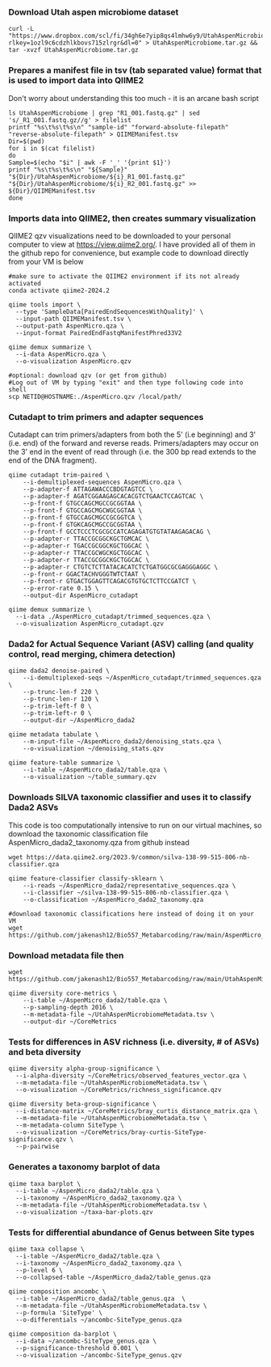 ### Download Utah aspen microbiome dataset
```
curl -L "https://www.dropbox.com/scl/fi/34gh6e7yip8qs4lmhw6y9/UtahAspenMicrobiome.tar.gz?rlkey=1ozl9c6cdzhlkbovs715zlrgr&dl=0" > UtahAspenMicrobiome.tar.gz && tar -xvzf UtahAspenMicrobiome.tar.gz
```

### Prepares a manifest file in tsv (tab separated value) format that is used to import data into QIIME2
Don't worry about understanding this too much - it is an arcane bash script
```
ls UtahAspenMicrobiome | grep "R1_001.fastq.gz" | sed 's/_R1_001.fastq.gz//g' > filelist
printf "%s\t%s\t%s\n" "sample-id" "forward-absolute-filepath" "reverse-absolute-filepath" > QIIMEManifest.tsv
Dir=$(pwd)
for i in $(cat filelist)
do
Sample=$(echo "$i" | awk -F '_' '{print $1}')
printf "%s\t%s\t%s\n" "${Sample}" "${Dir}/UtahAspenMicrobiome/${i}_R1_001.fastq.gz" "${Dir}/UtahAspenMicrobiome/${i}_R2_001.fastq.gz" >> ${Dir}/QIIMEManifest.tsv
done
```

### Imports data into QIIME2, then creates summary visualization 
QIIME2 qzv visualizations need to be downloaded to your personal computer to view at https://view.qiime2.org/. I have provided all of them in the github repo for convenience, but example code to download directly from your VM is below
```
#make sure to activate the QIIME2 environment if its not already activated
conda activate qiime2-2024.2

qiime tools import \
  --type 'SampleData[PairedEndSequencesWithQuality]' \
  --input-path QIIMEManifest.tsv \
  --output-path AspenMicro.qza \
  --input-format PairedEndFastqManifestPhred33V2

qiime demux summarize \
  --i-data AspenMicro.qza \
  --o-visualization AspenMicro.qzv

#optional: download qzv (or get from github)
#Log out of VM by typing "exit" and then type following code into shell
scp NETID@HOSTNAME:./AspenMicro.qzv /local/path/
```

### Cutadapt to trim primers and adapter sequences
Cutadapt can trim primers/adapters from both the 5' (i.e beginning) and 3' (i.e. end) of the forward and reverse reads. Primers/adapters may occur on the 3' end in the event of read through (i.e. the 300 bp read extends to the end of the DNA fragment).
```
qiime cutadapt trim-paired \
	--i-demultiplexed-sequences AspenMicro.qza \
	--p-adapter-f ATTAGAWACCCBDGTAGTCC \
	--p-adapter-f AGATCGGAAGAGCACACGTCTGAACTCCAGTCAC \
	--p-front-f GTGCCAGCMGCCGCGGTAA \
	--p-front-f GTGCCAGCMGCWGCGGTAA \
	--p-front-f GTGCCAGCMGCCGCGGTCA \
	--p-front-f GTGKCAGCMGCCGCGGTAA \
	--p-front-f GCCTCCCTCGCGCCATCAGAGATGTGTATAAGAGACAG \
	--p-adapter-r TTACCGCGGCKGCTGMCAC \
	--p-adapter-r TGACCGCGGCKGCTGGCAC \
	--p-adapter-r TTACCGCWGCKGCTGGCAC \
	--p-adapter-r TTACCGCGGCKGCTGGCAC \
	--p-adapter-r CTGTCTCTTATACACATCTCTGATGGCGCGAGGGAGGC \
	--p-front-r GGACTACHVGGGTWTCTAAT \
	--p-front-r GTGACTGGAGTTCAGACGTGTGCTCTTCCGATCT \
	--p-error-rate 0.15 \
	--output-dir AspenMicro_cutadapt

qiime demux summarize \
  --i-data ./AspenMicro_cutadapt/trimmed_sequences.qza \
  --o-visualization AspenMicro_cutadapt.qzv
```

### Dada2 for Actual Sequence Variant (ASV) calling (and quality control, read merging, chimera detection)
```
qiime dada2 denoise-paired \
	--i-demultiplexed-seqs ~/AspenMicro_cutadapt/trimmed_sequences.qza \
	--p-trunc-len-f 220 \
	--p-trunc-len-r 120 \
	--p-trim-left-f 0 \
	--p-trim-left-r 0 \
	--output-dir ~/AspenMicro_dada2

qiime metadata tabulate \
	--m-input-file ~/AspenMicro_dada2/denoising_stats.qza \
	--o-visualization ~/denoising_stats.qzv

qiime feature-table summarize \
	--i-table ~/AspenMicro_dada2/table.qza \
	--o-visualization ~/table_summary.qzv
```

### Downloads SILVA taxonomic classifier and uses it to classify Dada2 ASVs
This code is too computationally intensive to run on our virtual machines, so download the taxonomic classification file AspenMicro_dada2_taxonomy.qza from github instead
```
wget https://data.qiime2.org/2023.9/common/silva-138-99-515-806-nb-classifier.qza

qiime feature-classifier classify-sklearn \
	--i-reads ~/AspenMicro_dada2/representative_sequences.qza \
	--i-classifier ~/silva-138-99-515-806-nb-classifier.qza \
	--o-classification ~/AspenMicro_dada2_taxonomy.qza

#download taxonomic classifications here instead of doing it on your VM
wget https://github.com/jakenash12/Bio557_Metabarcoding/raw/main/AspenMicro_dada2_taxonomy.qza
```

### Download metadata file then 
```
wget https://github.com/jakenash12/Bio557_Metabarcoding/raw/main/UtahAspenMicrobiomeMetadata.tsv

qiime diversity core-metrics \
	--i-table ~/AspenMicro_dada2/table.qza \
	--p-sampling-depth 2016 \
	--m-metadata-file ~/UtahAspenMicrobiomeMetadata.tsv \
	--output-dir ~/CoreMetrics
```

### Tests for differences in ASV richness (i.e. diversity, # of ASVs) and beta diversity
```
qiime diversity alpha-group-significance \
  --i-alpha-diversity ~/CoreMetrics/observed_features_vector.qza \
  --m-metadata-file ~/UtahAspenMicrobiomeMetadata.tsv \
  --o-visualization ~/CoreMetrics/richness_significance.qzv

qiime diversity beta-group-significance \
  --i-distance-matrix ~/CoreMetrics/bray_curtis_distance_matrix.qza \
  --m-metadata-file ~/UtahAspenMicrobiomeMetadata.tsv \
  --m-metadata-column SiteType \
  --o-visualization ~/CoreMetrics/bray-curtis-SiteType-significance.qzv \
  --p-pairwise
```

### Generates a taxonomy barplot of data
```
qiime taxa barplot \
  --i-table ~/AspenMicro_dada2/table.qza \
  --i-taxonomy ~/AspenMicro_dada2_taxonomy.qza \
  --m-metadata-file ~/UtahAspenMicrobiomeMetadata.tsv \
  --o-visualization ~/taxa-bar-plots.qzv
```

### Tests for differential abundance of Genus between Site types
```
qiime taxa collapse \
  --i-table ~/AspenMicro_dada2/table.qza \
  --i-taxonomy ~/AspenMicro_dada2_taxonomy.qza \
  --p-level 6 \
  --o-collapsed-table ~/AspenMicro_dada2/table_genus.qza

qiime composition ancombc \
  --i-table ~/AspenMicro_dada2/table_genus.qza  \
  --m-metadata-file ~/UtahAspenMicrobiomeMetadata.tsv \
  --p-formula 'SiteType' \
  --o-differentials ~/ancombc-SiteType_genus.qza

qiime composition da-barplot \
  --i-data ~/ancombc-SiteType_genus.qza \
  --p-significance-threshold 0.001 \
  --o-visualization ~/ancombc-SiteType_genus.qzv
```